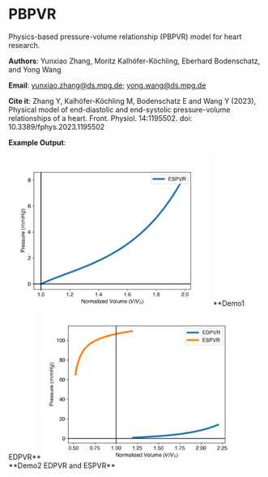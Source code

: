 # PBPVR
Physics-based pressure-volume relationship (PBPVR) model for heart research.

**Authors**: Yunxiao Zhang, Moritz Kalhöfer-Köchling, Eberhard Bodenschatz, and Yong Wang

**Email**: yunxiao.zhang@ds.mpg.de; yong.wang@ds.mpg.de

**Cite it**: Zhang Y, Kalhöfer-Köchling M, Bodenschatz E and Wang Y (2023), Physical model of end-diastolic and end-systolic pressure-volume relationships of a heart. Front. Physiol. 14:1195502. doi: 10.3389/fphys.2023.1195502

**Example Output**:

<img src="https://github.com/Kinsmo/PBPVR/blob/main/Demo%201%20EDPVR%20generated%20from%20PBPVR%20model.png?raw=true" alt="EDPVR Example" width="400"/>
**Demo1 EDPVR**
<img src="https://github.com/Kinsmo/PBPVR/blob/main/Demo%202%20EDPVR%20and%20ESPVR%20generated%20from%20PBPVR%20model.png?raw=true" alt="EDPVR and ESPVR Example" width="400"/>
**Demo2 EDPVR and ESPVR**
